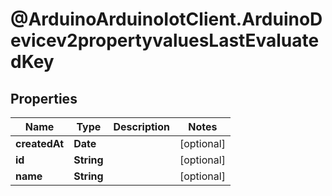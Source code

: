 # @ArduinoArduinoIotClient.ArduinoDevicev2propertyvaluesLastEvaluatedKey

## Properties

Name | Type | Description | Notes
------------ | ------------- | ------------- | -------------
**createdAt** | **Date** |  | [optional] 
**id** | **String** |  | [optional] 
**name** | **String** |  | [optional] 



